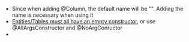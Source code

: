 - Since when adding @Column, the default name will be "". Adding the name is necessary when using it
- [Entities/Tables must all have an empty constructor](https://stackoverflow.com/questions/25930949/deployment-of-persistenceunit-failed-close-all-factories-for-this-persist), or use @AllArgsConstructor and @NoArgConructor
- 
